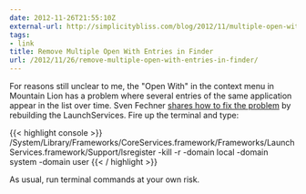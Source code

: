 ```yaml
---
date: 2012-11-26T21:55:10Z
external-url: http://simplicitybliss.com/blog/2012/11/multiple-open-with-entries-in-mac-os-x-finder
tags:
- link
title: Remove Multiple Open With Entries in Finder
url: /2012/11/26/remove-multiple-open-with-entries-in-finder/
---
```


For reasons still unclear to me, the "Open With" in the context menu in Mountain Lion has a problem where several entries of the same application appear in the list over time. Sven Fechner [shares how to fix the problem](http://simplicitybliss.com/blog/2012/11/multiple-open-with-entries-in-mac-os-x-finder) by rebuilding the LaunchServices. Fire up the terminal and type:

{{< highlight console >}}
 /System/Library/Frameworks/CoreServices.framework/Frameworks/LaunchServices.framework/Support/lsregister -kill -r -domain local -domain system -domain user
{{< / highlight >}}

As usual, run terminal commands at your own risk.